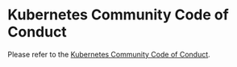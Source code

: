 # Kubernetes Community Code of Conduct

Please refer to the [Kubernetes Community Code of Conduct](https://git.k8s.io/community/code-of-conduct.md).
